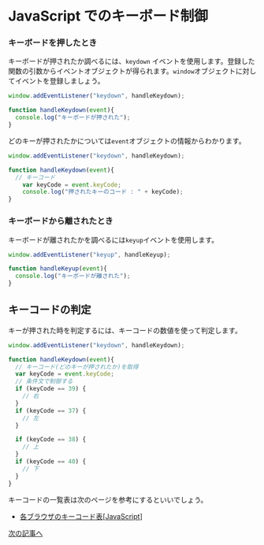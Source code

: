 # JavaScript でのキーボード制御

### キーボードを押したとき

キーボードが押されたか調べるには、`keydown` イベントを使用します。登録した関数の引数からイベントオブジェクトが得られます。`window`オブジェクトに対してイベントを登録しましょう。

```js
window.addEventListener("keydown", handleKeydown);

function handleKeydown(event){
  console.log("キーボードが押された");
}
```

どのキーが押されたかについては`event`オブジェクトの情報からわかります。

```js
window.addEventListener("keydown", handleKeydown);

function handleKeydown(event){
  // キーコード
	var keyCode = event.keyCode;
	console.log("押されたキーのコード : " + keyCode);
}
```

### キーボードから離されたとき

キーボードが離されたかを調べるには`keyup`イベントを使用します。

```js
window.addEventListener("keyup", handleKeyup);

function handleKeyup(event){
  console.log("キーボードが離された");
}
```


## キーコードの判定

キーが押された時を判定するには、キーコードの数値を使って判定します。

```js
window.addEventListener("keydown", handleKeydown);

function handleKeydown(event){
  // キーコード(どのキーが押されたか)を取得
  var keyCode = event.keyCode;
  // 条件文で制御する
  if (keyCode == 39) {
    // 右
  }
  if (keyCode == 37) {
    // 左    
  }

  if (keyCode == 38) {
    // 上
  }
  if (keyCode == 40) {
    // 下
  }
}
```

キーコードの一覧表は次のページを参考にするといいでしょう。

- [各ブラウザのキーコード表[JavaScript]](http://www.programming-magic.com/file/20080205232140/keycode_table.html)

[次の記事へ](keyboard_ship.md)



　
